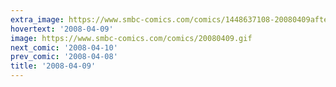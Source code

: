 ```yaml
---
extra_image: https://www.smbc-comics.com/comics/1448637108-20080409after.png
hovertext: '2008-04-09'
image: https://www.smbc-comics.com/comics/20080409.gif
next_comic: '2008-04-10'
prev_comic: '2008-04-08'
title: '2008-04-09'
---
```


